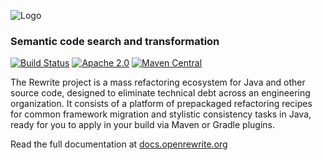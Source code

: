 ![Logo](https://github.com/openrewrite/rewrite/raw/master/doc/logo-oss.png)
### Semantic code search and transformation

[![Build Status](https://circleci.com/gh/openrewrite/rewrite.svg?style=shield)](https://circleci.com/gh/openrewrite/rewrite)
[![Apache 2.0](https://img.shields.io/github/license/openrewrite/rewrite.svg)](https://www.apache.org/licenses/LICENSE-2.0)
[![Maven Central](https://img.shields.io/maven-central/v/org.openrewrite/rewrite-java.svg)](https://mvnrepository.com/artifact/org.openrewrite/rewrite-java)

The Rewrite project is a mass refactoring ecosystem for Java and other source code, designed to eliminate technical debt across an engineering organization. It consists of a platform of prepackaged refactoring recipes for common framework migration and stylistic consistency tasks in Java, ready for you to apply in your build via Maven or Gradle plugins.

Read the full documentation at [docs.openrewrite.org](https://docs.openrewrite.org/)
